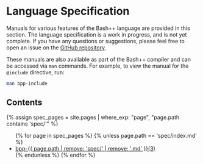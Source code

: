 # Language Specification

Manuals for various features of the Bash++ language are provided in this section. The language specification is a work in progress, and is not yet complete. If you have any questions or suggestions, please feel free to open an issue on the [GitHub repository](https://github.com/rail5/bashpp).

These manuals are also available as part of the Bash++ compiler and can be accessed via `man` commands. For example, to view the manual for the `@include` directive, run:

```bash
man bpp-include
```

## Contents

{% assign spec_pages = site.pages | where_exp: "page", "page.path contains 'spec/'" %}
<ul>
	{% for page in spec_pages %}
		{% unless page.path == 'spec/index.md' %}
			<li><a href="{{ page.url }}">bpp-{{ page.path | remove: 'spec/' | remove: '.md' }}(3)</a></li>
		{% endunless %}
	{% endfor %}
</ul>
